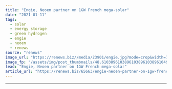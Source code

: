 ```yaml
---
title: "Engie, Neoen partner on 1GW French mega-solar"
date: "2021-01-11"
tags: 
  - solar
  - energy storage
  - green hydrogen
  - engie
  - neoen
  - renews
source: "renews"
image_url: "https://renews.biz//media/23901/engie.jpg?mode=crop&width=770&heightratio=0.6103896103896103896103896104&slimmage=true"
image_fp: "/assets/img/post_thumbnails/48.6103896103896103896103896104&slimmage=true"
lead: "Engie, Neoen partner on 1GW French mega-solar"
article_url: "https://renews.biz/65663/engie-neoen-partner-on-1gw-french-mega-solar/"
---
```


---
